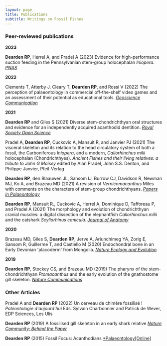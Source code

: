 ```yaml
---
layout: page
title: Publications
subtitle: Writings on Fossil Fishes
---
```

### Peer-reviewed publications

**2023**

**Dearden RP**, Herrel A, and Pradel A (2023) Evidence for high-performance suction feeding in the Pennsylvanian stem-group holocephalan *Iniopera*. [*PNAS*](https://doi.org/10.1073/pnas.2207854119)

**2022**

Clements T, Atterby J, Cleary T, **Dearden RP**, and Rossi V (2022) The perception of palaeontology in commercial off-the-shelf video games and an assessment of their potential as educational tools. [*Geoscience Communication*](https://doi.org/10.5194/gc-5-289-2022)

**2021**

**Dearden RP** and Giles S (2021) Diverse stem-chondrichthyan oral structures and evidence for an independently acquired acanthodid dentition. [*Royal Society Open Science*](https://doi.org/10.1098/rsos.210822)

Pradel A, **Dearden RP**, Cuckovic A, Mansuit R, and Janvier PJ (2021) The visceral skeleton and its relation to the head circulatory system of both a fossil, the Carboniferous *Iniopera*, and a modern, *Callorhinchus milii* holocephalan (Chondrichthyes). *Ancient Fishes and their living relatives: a tribute to John G Maisey* edited by Alan Pradel, John S.S. Denton, and Philippe Janvier, Pfeil-Verlag

**Dearden RP**, den Blaauwen JL, Sansom IJ, Burrow CJ, Davidson R, Newman MJ, Ko A, and Brazeau MD (2021) A revision of *Vernicomacanthus* Miles with comments on the characters of stem-group chondrichthyans. [*Papers in Palaeontology*](https://doi.org/10.1002/spp2.1369}{doi:10.1002/spp2.1369)

**Dearden RP**, Mansuit R., Cuckovic A, Herrel A, Dominique D, Tafforeau P, and Pradel A (2021) The morphology and evolution of chondrichthyan cranial muscles: a digital dissection of the elephantfish *Callorhinchus milii* and the catshark *Scyliorhinus canicula*. [*Journal of Anatomy*](https://doi.org/10.1111/joa.13362)

**2020**

Brazeau MD, Giles S, **Dearden RP**, Jerve A, Ariunchimeg YA, Zorig E, Sansom R, Guillerme T, and Castiello M (2020) Endochondral bone in an Early Devonian 'placoderm' from Mongolia. [*Nature Ecology and Evolution*](https://doi.org/10.1038/s41559-020-01290-2)

**2019**

**Dearden RP**, Stockey CS, and Brazeau MD (2019) The pharynx of the stem-chondrichthyan *Ptomacanthus* and the early evolution of the gnathostome gill skeleton. [*Nature Communications*](https://doi.org/10.1038/s41467-019-10032-3)

### Other Articles

Pradel A and **Dearden RP** (2022) Un cerveau de chimère fossilisé ! *Paléontologie d'aujourd'hui* Eds. Sylvain Charbonnier and Patrick de Wever, EDP Sciences, Les Ulis

**Dearden RP** (2019) A fossilised gill skeleton in an early shark relative [*Nature Community: Behind the Paper*](https://ecoevocommunity.nature.com/posts/48550-a-fossilised-gill-skeleton-in-an-early-shark-relative)

**Dearden RP** (2015) Fossil Focus: Acanthodians [*Palaeontology\[Online\]](https://www.palaeontologyonline.com/articles/2015/fossil-focus-acanthodians/)
